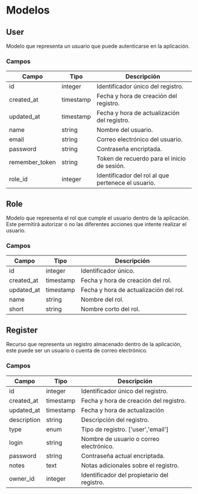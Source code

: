 # Modelos

## User

Modelo que representa un usuario que puede autenticarse en la aplicación.

### Campos

| Campo          | Tipo      | Descripción                                        |
| -------------- | --------- | -------------------------------------------------- |
| id             | integer   | Identificador único del registro.                  |
| created_at     | timestamp | Fecha y hora de creación del registro.             |
| updated_at     | timestamp | Fecha y hora de actualización del registro.        |
| name           | string    | Nombre del usuario.                                |
| email          | string    | Correo electrónico del usuario.                    |
| password       | string    | Contraseña encriptada.                             |
| remember_token | string    | Token de recuerdo para el inicio de sesión.        |
| role_id        | integer   | Identificador del rol al que pertenece el usuario. |

## Role

Modelo que representa el rol que cumple el usuario dentro de la aplicación. Este permitirá autorizar o no las diferentes acciones que intente realizar el usuario.

### Campos

| Campo      | Tipo      | Descripción                            |
| ---------- | --------- | -------------------------------------- |
| id         | integer   | Identificador único.                   |
| created_at | timestamp | Fecha y hora de creación del rol.      |
| updated_at | timestamp | Fecha y hora de actualización del rol. |
| name       | string    | Nombre del rol.                        |
| short      | string    | Nombre corto del rol.                  |

## Register

Recurso que representa un registro almacenado dentro de la aplicación, este puede ser un usuario o cuenta de correo electrónico.

### Campos

| Campo       | Tipo      | Descripción                                 |
| ----------- | --------- | ------------------------------------------- |
| id          | integer   | Identificador único del registro.           |
| created_at  | timestamp | Fecha y hora de creación del registro.      |
| updated_at  | timestamp | Fecha y hora de actualización               |
| description | string    | Descripción del registro.                   |
| type        | enum      | Tipo de registro. ['user','email']          |
| login       | string    | Nombre de usuario o correo electrónico.     |
| password    | string    | Contraseña actual encriptada.               |
| notes       | text      | Notas adicionales sobre el registro.        |
| owner_id    | integer   | Identificador del propietario del registro. |
